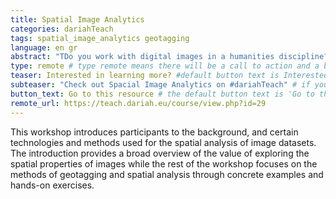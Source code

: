 ```yaml
---
title: Spatial Image Analytics
categories: dariahTeach
tags: spatial_image_analytics geotagging 
language: en gr
abstract: "TDo you work with digital images in a humanities discipline? Are you interested in exploring the spatial properties of your dataset but don't know how? Or maybe you are just curious on the topic. This workshop aims to introduce participants to the technologies and technical abilities required for the spatial exploration of image datasets and is of interest to a variety of digital humanities students, scholars and professionals."
type: remote # type remote means there will be a call to action and a button with the link to the actual resource; by default type = local
teaser: Interested in learning more? #default button text is Interested in learning more so you can leave it out
subteaser: "Check out Spacial Image Analytics on #dariahTeach" # if you can leave out the subteaser, it won't appear
button_text: Go to this resource # the default button text is 'Go to this resource', you can safely leave it out
remote_url: https://teach.dariah.eu/course/view.php?id=29
---
```


This workshop introduces participants to the background, and certain technologies and methods used for the spatial analysis of image datasets. The introduction provides a broad overview of the value of exploring the spatial properties of images while the rest of the workshop focuses on the methods of geotagging and spatial analysis through concrete examples and hands-on exercises.   

